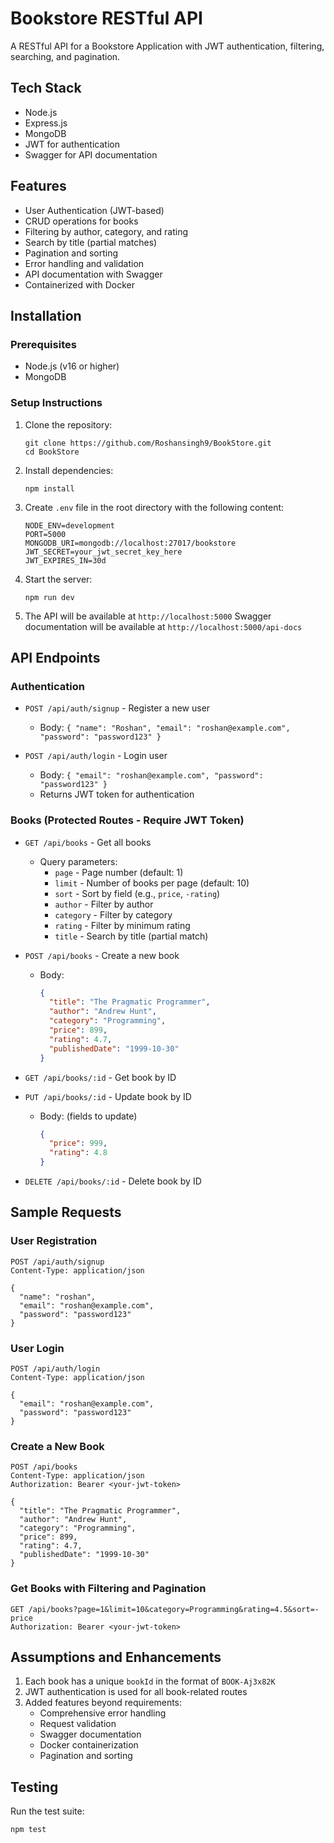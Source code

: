 # Bookstore RESTful API

A RESTful API for a Bookstore Application with JWT authentication, filtering, searching, and pagination.

## Tech Stack

- Node.js
- Express.js
- MongoDB
- JWT for authentication
- Swagger for API documentation


## Features

- User Authentication (JWT-based)
- CRUD operations for books
- Filtering by author, category, and rating
- Search by title (partial matches)
- Pagination and sorting
- Error handling and validation
- API documentation with Swagger
- Containerized with Docker

## Installation

### Prerequisites

- Node.js (v16 or higher)
- MongoDB


### Setup Instructions

1. Clone the repository:
   ```
   git clone https://github.com/Roshansingh9/BookStore.git
   cd BookStore
   ```

2. Install dependencies:
   ```
   npm install
   ```

3. Create `.env` file in the root directory with the following content:
   ```
   NODE_ENV=development
   PORT=5000
   MONGODB_URI=mongodb://localhost:27017/bookstore
   JWT_SECRET=your_jwt_secret_key_here
   JWT_EXPIRES_IN=30d
   ```

4. Start the server:
   ```
   npm run dev
   ```

5. The API will be available at `http://localhost:5000`
   Swagger documentation will be available at `http://localhost:5000/api-docs`


## API Endpoints

### Authentication

- `POST /api/auth/signup` - Register a new user
  - Body: `{ "name": "Roshan", "email": "roshan@example.com", "password": "password123" }`

- `POST /api/auth/login` - Login user
  - Body: `{ "email": "roshan@example.com", "password": "password123" }`
  - Returns JWT token for authentication

### Books (Protected Routes - Require JWT Token)

- `GET /api/books` - Get all books
  - Query parameters:
    - `page` - Page number (default: 1)
    - `limit` - Number of books per page (default: 10)
    - `sort` - Sort by field (e.g., `price`, `-rating`)
    - `author` - Filter by author
    - `category` - Filter by category
    - `rating` - Filter by minimum rating
    - `title` - Search by title (partial match)

- `POST /api/books` - Create a new book
  - Body: 
    ```json
    {
      "title": "The Pragmatic Programmer",
      "author": "Andrew Hunt",
      "category": "Programming",
      "price": 899,
      "rating": 4.7,
      "publishedDate": "1999-10-30"
    }
    ```

- `GET /api/books/:id` - Get book by ID

- `PUT /api/books/:id` - Update book by ID
  - Body: (fields to update)
    ```json
    {
      "price": 999,
      "rating": 4.8
    }
    ```

- `DELETE /api/books/:id` - Delete book by ID

## Sample Requests

### User Registration

```
POST /api/auth/signup
Content-Type: application/json

{
  "name": "roshan",
  "email": "roshan@example.com",
  "password": "password123"
}
```

### User Login

```
POST /api/auth/login
Content-Type: application/json

{
  "email": "roshan@example.com",
  "password": "password123"
}
```

### Create a New Book

```
POST /api/books
Content-Type: application/json
Authorization: Bearer <your-jwt-token>

{
  "title": "The Pragmatic Programmer",
  "author": "Andrew Hunt",
  "category": "Programming",
  "price": 899,
  "rating": 4.7,
  "publishedDate": "1999-10-30"
}
```

### Get Books with Filtering and Pagination

```
GET /api/books?page=1&limit=10&category=Programming&rating=4.5&sort=-price
Authorization: Bearer <your-jwt-token>
```


## Assumptions and Enhancements

1. Each book has a unique `bookId` in the format of `BOOK-Aj3x82K`
2. JWT authentication is used for all book-related routes
3. Added features beyond requirements:
   - Comprehensive error handling
   - Request validation
   - Swagger documentation
   - Docker containerization
   - Pagination and sorting

## Testing

Run the test suite:

```
npm test
```